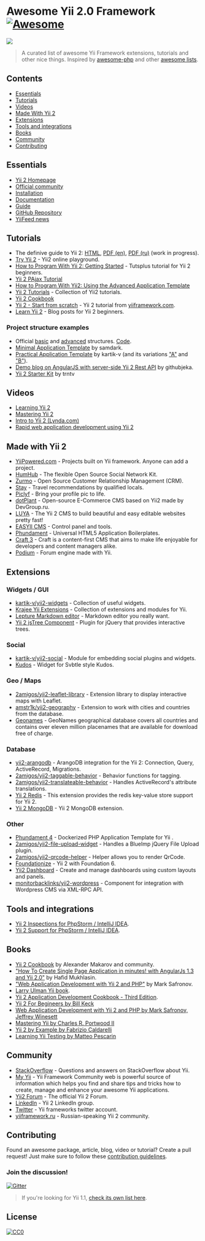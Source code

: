 # Awesome Yii 2.0 Framework [![Awesome](https://cdn.rawgit.com/sindresorhus/awesome/d7305f38d29fed78fa85652e3a63e154dd8e8829/media/badge.svg)](https://github.com/sindresorhus/awesome)


![](http://static.yiiframework.com/files/logo/yii.png)

> A curated list of awesome Yii Framework extensions, tutorials and other nice things.
Inspired by [awesome-php](https://github.com/ziadoz/awesome-php) and other [awesome lists](https://github.com/sindresorhus/awesome).


## Contents
- [Essentials](#essentials)
- [Tutorials](#tutorials)
- [Videos](#videos)
- [Made With Yii 2](#made-with-yii-2)
- [Extensions](#extensions)
- [Tools and integrations](#tools-and-integrations)
- [Books](#books)
- [Community](#community)
- [Contributing](#contributing)


## Essentials
* [Yii 2 Homepage](http://www.yiiframework.com/)
* [Official community](http://www.yiiframework.com/community/)
* [Installation](http://www.yiiframework.com/download/)
* [Documentation](http://www.yiiframework.com/doc-2.0/index.html)
* [Guide](http://www.yiiframework.com/doc-2.0/guide-index.html)
* [GitHub Repository](https://github.com/yiisoft/yii2)
* [YiiFeed news](http://yiifeed.com/)

## Tutorials

* The definive guide to Yii 2:  [HTML](http://www.yiiframework.com/doc-2.0/guide-index.html), [PDF (en)](http://stuff.cebe.cc/yii2-guide.en.pdf), [PDF (ru)](http://stuff.cebe.cc/yii2-guide.ru.pdf) (work in progress).
* [Try Yii 2](https://github.com/iJackUA/try-yii2) - Yii2 online playground.
* [How to Program With Yii 2: Getting Started](http://code.tutsplus.com/tutorials/how-to-program-with-yii2-getting-started--cms-22440) - Tutsplus tutorial for Yii 2 beginners.
* [Yii 2 PAjax Tutorial](http://blog.neattutorials.com/yii2-pjax-tutorial/)
* [How to Program With Yii2: Using the Advanced Application Template](http://code.tutsplus.com/tutorials/how-to-program-with-yii2-using-the-advanced-application-template--cms-24994)
* [Yii 2 Tutorials](http://www.learnyii2.com/) - Collection of Yii2 tutorials.
* [Yii 2 Cookbook](https://yii2-cookbook.readthedocs.io/README/)
* [Yii 2 - Start from scratch](http://www.yiiframework.com/doc-2.0/guide-tutorial-start-from-scratch.html) - Yii 2 tutorial from [yiiframework.com](yiiframework.com).
* [Learn Yii 2](http://www.learnyii2.com/) - Blog posts for Yii 2 beginners.

### Project structure examples

* Official [basic](https://github.com/yiisoft/yii2/tree/master/apps/basic#yii-2-basic-application-template) and [advanced](http://www.yiiframework.com/doc-2.0/guide-tutorial-advanced-app.html) structures. [Code](https://github.com/yiisoft/yii2/tree/master/apps).
* [Minimal Application Template](https://github.com/samdark/yii2-minimal) by samdark.
* [Practical Application Template](https://github.com/kartik-v/yii2-app-practical) by kartik-v (and its variations ["A"](https://github.com/kartik-v/yii2-app-practical-a) and ["B"](https://github.com/kartik-v/yii2-app-practical-b)).
* [Demo blog on AngularJS with server-side Yii 2 Rest API](https://github.com/githubjeka/angular-yii2) by githubjeka.
* [Yii 2 Starter Kit](https://github.com/trntv/yii2-starter-kit) by trntv

## Videos
* [Learning Yii 2](https://www.packtpub.com/web-development/learning-yii-2-video)
* [Mastering Yii 2](https://www.udemy.com/mastering-yii-2/)
* [Intro to Yii 2 (Lynda.com)](https://www.lynda.com/PHP-tutorials/Intro-Yii-2/540346/579851-4.html)
* [Rapid web application development using Yii 2](https://www.udemy.com/rapid-web-application-development-using-yii-2-php-framework/?couponCode=yiicoursecoupondisc)


## Made with Yii 2

* [YiiPowered.com](http://yiipowered.com/) - Projects built on Yii framework. Anyone can add a project.
* [HumHub](https://www.humhub.org/en) - The flexible Open Source Social Network Kit.
* [Zurmo](http://zurmo.org/) - Open Source Customer Relationship Management (CRM).
* [Stay](http://www.stay.com/) - Travel recommendations by qualified locals.
* [Piclyf](http://piclyf.com/) - Bring your profile pic to life.
* [dotPlant](http://dotplant.ru/) - Open-source E-Commerce CMS based on Yii2 made by DevGroup.ru. 
* [LUYA](https://luya.io) - The Yii 2 CMS to build beautiful and easy editable websites pretty fast!
* [EASYII CMS](http://easyiicms.com/) - Control panel and tools.
* [Phundament](http://phundament.com/) - Universal HTML5 Application Boilerplates.
* [Craft 3](https://craftcms.com/3) - Craft is a content-first CMS that aims to make life enjoyable for developers and content managers alike.
* [Podium](https://github.com/bizley/yii2-podium) - Forum engine made with Yii.



## Extensions

### Widgets / GUI

* [kartik-v/yii2-widgets](https://github.com/kartik-v/yii2-widgets) - Collection of useful widgets.
* [Krajee Yii Extensions](http://demos.krajee.com/) - Collection of extensions and modules for Yii.
* [Lepture Markdown editor](https://github.com/iJackUA/yii2-lepture-markdown-editor-widget) - Markdown editor you really want.
* [Yii 2 jsTree Component](http://yiidreamteam.com/yii2/jstree) - Plugin for jQuery that provides interactive trees. 

### Social

* [kartik-v/yii2-social](https://github.com/kartik-v/yii2-social) - Module for embedding social plugins and widgets.
* [Kudos](https://github.com/iJackUA/yii2-kudos-widget) - Widget for Svbtle style Kudos.

### Geo / Maps

* [2amigos/yii2-leaflet-library](https://github.com/2amigos/yii2-leaflet-library) - Extension library to display interactive maps with Leaflet.
* [amstr1k/yii2-geography](https://github.com/amstr1k/yii2-geography) - Extension to work with cities and countries from the database.
* [Geonames](http://www.geonames.org/) - GeoNames geographical database covers all countries and contains over eleven million placenames that are available for download free of charge.

### Database

* [yii2-arangodb](https://github.com/DevGroup-ru/yii2-arangodb) - ArangoDB integration for the Yii 2: Connection, Query, ActiveRecord, Migrations.
* [2amigos/yii2-taggable-behavior](https://github.com/2amigos/yii2-taggable-behavior) - Behavior functions for tagging.
* [2amigos/yii2-translateable-behavior](https://github.com/2amigos/yii2-translateable-behavior) - Handles ActiveRecord's attribute translations.
* [Yii 2 Redis](https://github.com/yiisoft/yii2-redis) - This extension provides the redis key-value store support for Yii 2.
* [Yii 2 MongoDB](https://github.com/yiisoft/yii2-mongodb) - Yii 2 MongoDB extension.


### Other

* [Phundament 4](http://phundament.com/) - Dockerized PHP Application Template for Yii .
* [2amigos/yii2-file-upload-widget](https://github.com/2amigos/yii2-file-upload-widget) - Handles a BlueImp jQuery File Upload plugin.
* [2amigos/yii2-qrcode-helper](https://github.com/2amigos/yii2-qrcode-helper) - Helper allows you to render QrCode.
* [Foundationize](http://foundationize.com/) - Yii 2 with Foundation 6.
* [Yii2 Dashboard](https://cornernote.github.io/yii2-dashboard/) - Create and manage dashboards using custom layouts and panels.
* [monitorbacklinks/yii2-wordpress](https://github.com/monitorbacklinks/yii2-wordpress) - Component for integration with Wordpress CMS via XML-RPC API.


## Tools and integrations

* [Yii 2 Inspections for PhpStorm / IntelliJ IDEA](https://plugins.jetbrains.com/idea/plugin/9400-yii2-inspections).
* [Yii 2 Support for PhpStorm / IntelliJ IDEA](https://plugins.jetbrains.com/idea/plugin/9388-yii2-support).


## Books

* [Yii 2 Cookbook](https://github.com/samdark/yii2-cookbook/blob/master/book/README.md) by Alexander Makarov and community.
* ["How To Create Single Page Application in minutes! with AngularJs 1.3 and Yii 2.0"](https://www.gitbook.com/book/hscstudio/angular1-yii2/details) by Hafid Mukhlasin.
* ["Web Application Development with Yii 2 and PHP"](http://www.amazon.com/dp/1783981881) by Mark Safronov.
* [Larry Ulman Yii book](https://larry.pub/).
* [Yii 2 Application Development Cookbook - Third Edition](https://www.packtpub.com/web-development/yii2-application-development-cookbook-third-edition).
* [Yii 2 For Begineers by Bill Keck](https://leanpub.com/yii2forbeginners)
* [Web Application Development with Yii 2 and PHP by Mark Safronov, Jeffrey Winesett](https://www.packtpub.com/web-development/web-application-development-yii-2-and-php)
* [Mastering Yii by Charles R. Portwood II](https://www.packtpub.com/web-development/mastering-yii)
* [Yii 2 by Example by Fabrizio Caldarelli](https://www.packtpub.com/web-development/yii2-example)
* [Learning Yii Testing by Matteo Pescarin](https://www.packtpub.com/web-development/learning-yii-testing)


## Community
* [StackOverflow](http://stackoverflow.com/questions/tagged/yii2) - Questions and answers on StackOverflow about Yii.
* [My Yii](https://www.my-yii.com/) - Yii Framework Community web is powerful source of information which helps you find and share tips and tricks how to create, manage and enhance your awesome Yii applications.
* [Yii2 Forum](http://www.yiiframework.com/forum/index.php/forum/4-yii-20/) - The official Yii 2 Forum.
* [LinkedIn](https://www.linkedin.com/groups/1483367/profile) - Yii 2 LinkedIn group.
* [Twitter](https://twitter.com/yiiframework) - Yii frameworks twitter account.
* [yiiframework.ru](http://yiiframework.ru/) - Russian-speaking Yii 2 community.


## Contributing
Found an awesome package, article, blog, video or tutorial? Create a pull request! Just make sure to follow these [contribution guidelines](https://github.com/awesome-yii/list/blob/master/CONTRIBUTING.md).

### Join the discussion!
[![Gitter](https://badges.gitter.im/Join%20Chat.svg)](https://gitter.im/samdark/awesome-yii?utm_source=badge&utm_medium=badge&utm_campaign=pr-badge)

> If you're looking for Yii 1.1, [check its own list here](1.1.md).

## License

[![CC0](http://mirrors.creativecommons.org/presskit/buttons/88x31/svg/cc-zero.svg)](https://creativecommons.org/publicdomain/zero/1.0/)
